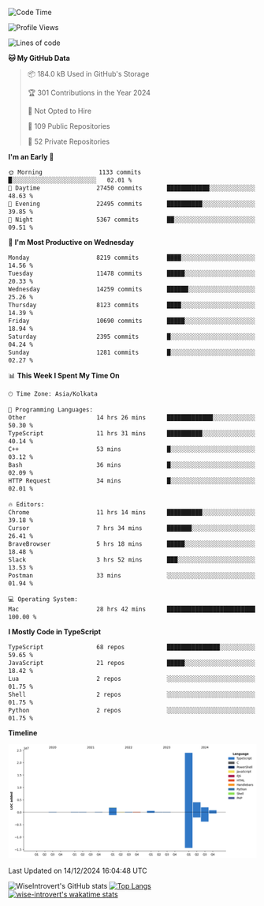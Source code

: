 <!--START_SECTION:waka-->
![Code Time](http://img.shields.io/badge/Code%20Time-1%2C966%20hrs%203%20mins-blue)

![Profile Views](http://img.shields.io/badge/Profile%20Views-0-blue)

![Lines of code](https://img.shields.io/badge/From%20Hello%20World%20I%27ve%20Written-33.7%20million%20lines%20of%20code-blue)

**🐱 My GitHub Data** 

> 📦 184.0 kB Used in GitHub's Storage 
 > 
> 🏆 301 Contributions in the Year 2024
 > 
> 🚫 Not Opted to Hire
 > 
> 📜 109 Public Repositories 
 > 
> 🔑 52 Private Repositories 
 > 
**I'm an Early 🐤** 

```text
🌞 Morning                1133 commits        █░░░░░░░░░░░░░░░░░░░░░░░░   02.01 % 
🌆 Daytime                27450 commits       ████████████░░░░░░░░░░░░░   48.63 % 
🌃 Evening                22495 commits       ██████████░░░░░░░░░░░░░░░   39.85 % 
🌙 Night                  5367 commits        ██░░░░░░░░░░░░░░░░░░░░░░░   09.51 % 
```
📅 **I'm Most Productive on Wednesday** 

```text
Monday                   8219 commits        ████░░░░░░░░░░░░░░░░░░░░░   14.56 % 
Tuesday                  11478 commits       █████░░░░░░░░░░░░░░░░░░░░   20.33 % 
Wednesday                14259 commits       ██████░░░░░░░░░░░░░░░░░░░   25.26 % 
Thursday                 8123 commits        ████░░░░░░░░░░░░░░░░░░░░░   14.39 % 
Friday                   10690 commits       █████░░░░░░░░░░░░░░░░░░░░   18.94 % 
Saturday                 2395 commits        █░░░░░░░░░░░░░░░░░░░░░░░░   04.24 % 
Sunday                   1281 commits        █░░░░░░░░░░░░░░░░░░░░░░░░   02.27 % 
```


📊 **This Week I Spent My Time On** 

```text
🕑︎ Time Zone: Asia/Kolkata

💬 Programming Languages: 
Other                    14 hrs 26 mins      █████████████░░░░░░░░░░░░   50.30 % 
TypeScript               11 hrs 31 mins      ██████████░░░░░░░░░░░░░░░   40.14 % 
C++                      53 mins             █░░░░░░░░░░░░░░░░░░░░░░░░   03.12 % 
Bash                     36 mins             █░░░░░░░░░░░░░░░░░░░░░░░░   02.09 % 
HTTP Request             34 mins             █░░░░░░░░░░░░░░░░░░░░░░░░   02.01 % 

🔥 Editors: 
Chrome                   11 hrs 14 mins      ██████████░░░░░░░░░░░░░░░   39.18 % 
Cursor                   7 hrs 34 mins       ███████░░░░░░░░░░░░░░░░░░   26.41 % 
BraveBrowser             5 hrs 18 mins       █████░░░░░░░░░░░░░░░░░░░░   18.48 % 
Slack                    3 hrs 52 mins       ███░░░░░░░░░░░░░░░░░░░░░░   13.53 % 
Postman                  33 mins             ░░░░░░░░░░░░░░░░░░░░░░░░░   01.94 % 

💻 Operating System: 
Mac                      28 hrs 42 mins      █████████████████████████   100.00 % 
```

**I Mostly Code in TypeScript** 

```text
TypeScript               68 repos            ███████████████░░░░░░░░░░   59.65 % 
JavaScript               21 repos            █████░░░░░░░░░░░░░░░░░░░░   18.42 % 
Lua                      2 repos             ░░░░░░░░░░░░░░░░░░░░░░░░░   01.75 % 
Shell                    2 repos             ░░░░░░░░░░░░░░░░░░░░░░░░░   01.75 % 
Python                   2 repos             ░░░░░░░░░░░░░░░░░░░░░░░░░   01.75 % 
```



**Timeline**

![Lines of Code chart](https://raw.githubusercontent.com/wise-introvert/wise-introvert/master/assets/bar_graph.png)


 Last Updated on 14/12/2024 16:04:48 UTC
<!--END_SECTION:waka-->

![WiseIntrovert's GitHub stats](https://github-readme-stats.vercel.app/api?username=wise-introvert&count_private=true&show_icons=true)
[![Top Langs](https://github-readme-stats.vercel.app/api/top-langs/?username=wise-introvert&langs_count=10)](https://github.com/anuraghazra/github-readme-stats)
[![wise-introvert's wakatime stats](https://github-readme-stats.vercel.app/api/wakatime?username=wiseintrovert)](https://github.com/anuraghazra/github-readme-stats)
